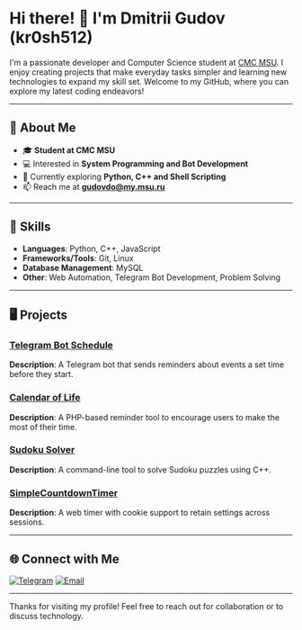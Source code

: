 # Hi there! 👋 I'm Dmitrii Gudov (kr0sh512)

I'm a passionate developer and Computer Science student at [CMC MSU](https://cmc.msu.ru/). I enjoy creating projects that make everyday tasks simpler and learning new technologies to expand my skill set. Welcome to my GitHub, where you can explore my latest coding endeavors!

---

## 🚀 About Me

- 🎓 **Student at CMC MSU**
- 💻 Interested in **System Programming and Bot Development**
- 🌱 Currently exploring **Python, C++ and Shell Scripting**
- 📫 Reach me at **gudovdo@my.msu.ru**

---

## 🔧 Skills

- **Languages**: Python, C++, JavaScript
- **Frameworks/Tools**: Git, Linux
- **Database Management**: MySQL
- **Other**: Web Automation, Telegram Bot Development, Problem Solving

---

## 🖥️ Projects

### [Telegram Bot Schedule](https://github.com/kr0sh512/Telegram-bot-schedule)
**Description**: A Telegram bot that sends reminders about events a set time before they start.

### [Calendar of Life](https://github.com/kr0sh512/calendar-of-life)
**Description**: A PHP-based reminder tool to encourage users to make the most of their time.

### [Sudoku Solver](https://github.com/kr0sh512/sudoku-solver)
**Description**: A command-line tool to solve Sudoku puzzles using C++.

### [SimpleCountdownTimer](https://github.com/kr0sh512/SimpleCountdownTimer)
**Description**: A web timer with cookie support to retain settings across sessions.

---
<!--
## 📈 GitHub Stats

![kr0sh512's GitHub stats](https://github-readme-stats.vercel.app/api?username=kr0sh512&show_icons=true&theme=radical)

[![Top Langs](https://github-readme-stats.vercel.app/api/top-langs/?username=kr0sh512&layout=compact)](https://github.com/anuraghazra/github-readme-stats)

---
-->
## 🌐 Connect with Me

[![Telegram](https://img.shields.io/badge/Telegram-Kr0sH_512-blue?style=flat&logo=telegram)](https://t.me/kr0sh_512)
[![Email](https://img.shields.io/badge/Email-gudovdo@my.msu.ru-blue?style=flat&logo=gmail)](mailto:gudovdo@my.msu.ru)

---

Thanks for visiting my profile! Feel free to reach out for collaboration or to discuss technology.


<!--
**kr0sh512/kr0sh512** is a ✨ _special_ ✨ repository because its `README.md` (this file) appears on your GitHub profile.

Here are some ideas to get you started:

- 🔭 I’m currently working on ...
- 🌱 I’m currently learning ...
- 👯 I’m looking to collaborate on ...
- 🤔 I’m looking for help with ...
- 💬 Ask me about ...
- 📫 How to reach me: ...
- 😄 Pronouns: ...
- ⚡ Fun fact: ...
-->
